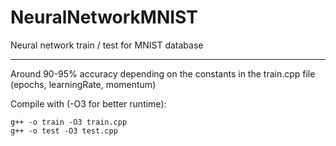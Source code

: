 # NeuralNetworkMNIST
Neural network train / test for MNIST database

---

Around 90-95% accuracy depending on the constants in the train.cpp file (epochs, learningRate, momentum)

Compile with (-O3 for better runtime):
```
g++ -o train -O3 train.cpp
g++ -o test -O3 test.cpp
```